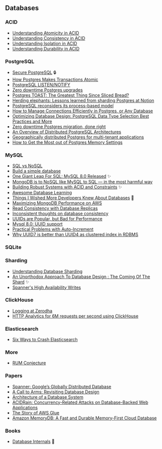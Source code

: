 ## Databases

### ACID

- [Understanding Atomicity in ACID](https://arpitbhayani.me/blogs/atomicity)
- [Understanding Consistency in ACID](https://arpitbhayani.me/blogs/consistency)
- [Understanding Isolation in ACID](https://arpitbhayani.me/blogs/isolation)
- [Understanding Durability in ACID](https://arpitbhayani.me/blogs/durability)

### PostgreSQL

- [Secure PostgreSQL](https://www.digitalocean.com/community/tutorials/how-to-secure-postgresql-on-an-ubuntu-vps) :lock:
- [How Postgres Makes Transactions Atomic](https://brandur.org/postgres-atomicity)
- [PostgreSQL LISTEN/NOTIFY](https://tapoueh.org/blog/2018/07/postgresql-listen-notify/)
- [Zero downtime Postgres upgrades](https://knock.app/blog/zero-downtime-postgres-upgrades)
- [Postgres TOAST: The Greatest Thing Since Sliced Bread?](https://www.crunchydata.com/blog/postgres-toast-the-greatest-thing-since-sliced-bread)
- [Herding elephants: Lessons learned from sharding Postgres at Notion](https://www.notion.so/blog/sharding-postgres-at-notion)
- [PostgreSQL reconsiders its process-based model](https://lwn.net/Articles/934940/)
- [How to Manage Connections Efficiently in Postgres, or Any Database](https://brandur.org/postgres-connections?ref=timescale.com)
- [Optimizing Database Design: PostgreSQL Data Type Selection Best Practices and More](https://www.javacodegeeks.com/2023/11/optimizing-database-design-postgresql-data-type-selection-best-practices-and-more.html)
- [Zero downtime Postgres migration, done right](https://engineering.theblueground.com/blog/zero-downtime-postgres-migration-done-right/)
- [An Overview of Distributed PostgreSQL Architectures](https://www.crunchydata.com/blog/an-overview-of-distributed-postgresql-architectures)
- [Geographically distributed Postgres for multi-tenant applications](https://xata.io/blog/geo-distributed-postgres)
- [How to Get the Most out of Postgres Memory Settings](https://tembo.io/blog/optimizing-memory-usage)

### MySQL

- [SQL vs NoSQL](https://www.airpair.com/postgresql/posts/sql-vs-nosql-ko-postgres-vs-mongo)
- [Build a simple database](https://cstack.github.io/db_tutorial/)
- [One Giant Leap For SQL: MySQL 8.0 Released](https://modern-sql.com/blog/2018-04/mysql-8.0) :sparkles:
- [MongoDB is to NoSQL like MySQL to SQL — in the most harmful way](https://use-the-index-luke.com/blog/2013-10/mysql-is-to-sql-like-mongodb-to-nosql)
- [Building Robust Systems with ACID and Constraints](https://brandur.org/acid) :sparkles:
- [Awesome Database Learning](https://github.com/pingcap/awesome-database-learning)
- [Things I Wished More Developers Knew About Databases](https://rakyll.medium.com/things-i-wished-more-developers-knew-about-databases-2d0178464f78) :construction:
- [Maximizing MongoDB Performance on AWS](https://www.mongodb.com/blog/post/maximizing-mongodb-performance-on-aws)
- [Read Consistency with Database Replicas](https://shopify.engineering/read-consistency-database-replicas)
- [Inconsistent thoughts on database consistency](https://www.alexdebrie.com/posts/database-consistency/)
- [UUIDs are Popular, but Bad for Performance](https://www.percona.com/blog/uuids-are-popular-but-bad-for-performance-lets-discuss/)
- [Mysql 8.0: UUID support](https://dev.mysql.com/blog-archive/mysql-8-0-uuid-support/)
- [Practical Problems with Auto-Increment](https://samwho.dev/blog/practical-problems-with-auto-increment/)
- [Why UUID7 is better than UUID4 as clustered index in RDBMS](https://medium.com/@rtawadrous/why-uuid7-is-better-than-uuid4-as-clustered-index-edb02bf70056)

### SQLite

### Sharding

- [Understanding Database Sharding](https://www.digitalocean.com/community/tutorials/understanding-database-sharding)
- [An Unorthodox Approach To Database Design : The Coming Of The Shard](http://highscalability.com/blog/2009/8/6/an-unorthodox-approach-to-database-design-the-coming-of-the.html) :sparkles:
- [Spanner's High Availability Writes](https://rakyll.org/spanner-ha-writes/)

### ClickHouse

- [Logging at Zerodha](https://zerodha.tech/blog/logging-at-zerodha/)
- [HTTP Analytics for 6M requests per second using ClickHouse](https://blog.cloudflare.com/http-analytics-for-6m-requests-per-second-using-clickhouse/)

### Elasticsearch

- [Six Ways to Crash Elasticsearch](https://www.elastic.co/blog/found-crash-elasticsearch)

### More

- [RUM Conjecture](https://arpitbhayani.me/blogs/rum)

### Papers

- [Spanner: Google’s Globally Distributed Database](http://delivery.acm.org/10.1145/2500000/2491245/a8-corbett.pdf)
- [A Call to Arms: Revisiting Database Design](https://arxiv.org/pdf/1105.6001.pdf)
- [Architecture of a Database System](http://db.cs.berkeley.edu/papers/fntdb07-architecture.pdf)
- [ACIDRain: Concurrency-Related Attacks on Database-Backed Web Applications](http://www.bailis.org/papers/acidrain-sigmod2017.pdf)
- [The Story of AWS Glue](https://drive.google.com/file/d/1CxK5bTV8ZQgNFe3TI582W9N8PyLa5nK3/view)
- [Amazon MemoryDB: A Fast and Durable Memory-First Cloud Database](https://drive.google.com/file/d/1W1nQ8wiT2upuOHXD9d1PZwALJSZx0MFB/view)

### Books

- [Database Internals](https://www.databass.dev/) :construction:

